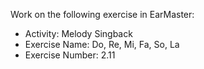 Work on the following exercise in EarMaster:
- Activity: Melody Singback
- Exercise Name: Do, Re, Mi, Fa, So, La
- Exercise Number: 2.11
